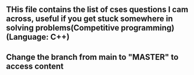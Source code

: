 ## THis file contains the list of cses questions I cam across, useful if you get stuck somewhere in solving problems(Competitive programming) (Language: C++)
## Change the branch from main to "MASTER" to access content
